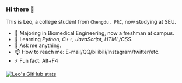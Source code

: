 ### Hi there 👋

This is Leo, a college student from `Chengdu, PRC`, now studying at SEU.

- 🔭 Majoring in Biomedical Engineering, now a freshman at campus.
- 🌱 Learning *Python, C++, JavaScript, HTML/CSS*.
- 💬 Ask me anything.
- 📫 How to reach me: E-mail/QQ/bilibili/Instagram/twitter/etc.
- ⚡ Fun fact: <kb>Alt</kb>+<kb>F4</kb>

[![Leo's GitHub stats](https://github-readme-stats.vercel.app/api?username=leostudiooo&theme=default&show_icons=true)](https://github.com/anuraghazra/github-readme-stats)

